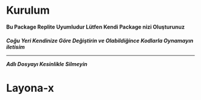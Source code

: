 <h1>Kurulum</h1>
<strong><p>Bu Package Replite Uyumludur Lütfen Kendi Package nizi Oluşturunuz </p></strong>

<h5>Coğu Yeri Kendinize Göre Değiştirin ve Olabildiğince Kodlarla Oynamayın iletisim<hr> Adlı Dosyayı Kesinlikle Silmeyin </h5>
<h1>Layona-x</h1>
